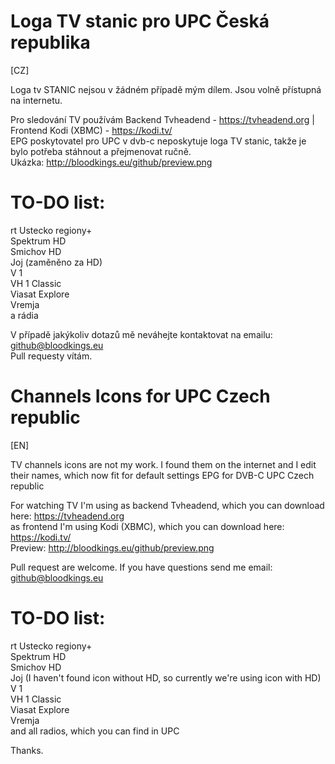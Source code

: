 # Loga TV stanic pro UPC Česká republika

[CZ]

Loga tv STANIC nejsou v žádném případě mým dílem. Jsou volně přístupná na internetu.

Pro sledování TV používám Backend Tvheadend - https://tvheadend.org | Frontend Kodi (XBMC) - https://kodi.tv/   
EPG poskytovatel pro UPC v dvb-c neposkytuje loga TV stanic, takže je bylo potřeba stáhnout a přejmenovat ručně.  
Ukázka: http://bloodkings.eu/github/preview.png


# TO-DO list:
rt Ustecko
regiony+  
Spektrum HD  
Smichov HD  
Joj (zaměněno za HD)  
V 1  
VH 1 Classic  
Viasat Explore  
Vremja  
a rádia  


V případě jakýkoliv dotazů mě neváhejte kontaktovat na emailu: github@bloodkings.eu  
Pull requesty vítám.

# Channels Icons for UPC Czech republic 

[EN]  

TV channels icons are not my work. I found them on the internet and I edit their names, which now fit for default settings EPG for DVB-C UPC Czech republic

For watching TV I'm using as backend Tvheadend, which you can download here: https://tvheadend.org  
as frontend I'm using Kodi (XBMC), which you can download here: https://kodi.tv/  
Preview: http://bloodkings.eu/github/preview.png
  
Pull request are welcome. If you have questions send me email: github@bloodkings.eu

# TO-DO list:
rt Ustecko
regiony+  
Spektrum HD  
Smichov HD  
Joj (I haven't found icon without HD, so currently we're using icon with HD)  
V 1  
VH 1 Classic  
Viasat Explore  
Vremja  
and all radios, which you can find in UPC

Thanks.

